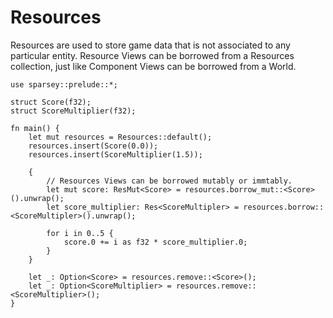 # Resources

Resources are used to store game data that is not associated to any particular entity. Resource
Views can be borrowed from a Resources collection, just like Component Views can be borrowed from a
World.

```rust, ignore
use sparsey::prelude::*;

struct Score(f32);
struct ScoreMultiplier(f32);

fn main() {
    let mut resources = Resources::default();
    resources.insert(Score(0.0));
    resources.insert(ScoreMultiplier(1.5));

    {
        // Resources Views can be borrowed mutably or immtably.
        let mut score: ResMut<Score> = resources.borrow_mut::<Score>().unwrap();
        let score_multiplier: Res<ScoreMultipler> = resources.borrow::<ScoreMultipler>().unwrap();

        for i in 0..5 {
            score.0 += i as f32 * score_multiplier.0;
        }
    }

    let _: Option<Score> = resources.remove::<Score>();
    let _: Option<ScoreMultiplier> = resources.remove::<ScoreMultiplier>();
}
```

